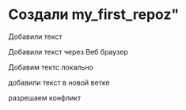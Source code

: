 # Создали my_first_repoz"  
Добавили текст

Добавили текст через Веб браузер


Добавим тектс локально

добавили текст в новой ветке

разрешаем конфликт
